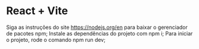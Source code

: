 # React + Vite

Siga as instruções do site https://nodejs.org/en para baixar o gerenciador de pacotes npm;
Instale as dependências do projeto com npm i;
Para iniciar o projeto, rode o comando npm run dev;